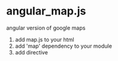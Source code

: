 # angular_map.js
angular version of google maps

1. add map.js to your html
2. add 'map' dependency to your module
3. add directive <map></map>

